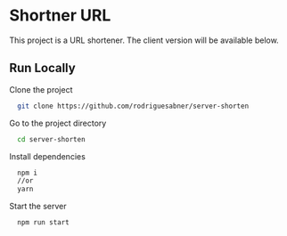 # Shortner URL

This project is a URL shortener. The client version will be available below.

## Run Locally

Clone the project

```bash
  git clone https://github.com/rodriguesabner/server-shorten
```

Go to the project directory

```bash
  cd server-shorten
```

Install dependencies

```bash
  npm i
  //or
  yarn
```

Start the server

```bash
  npm run start
```
